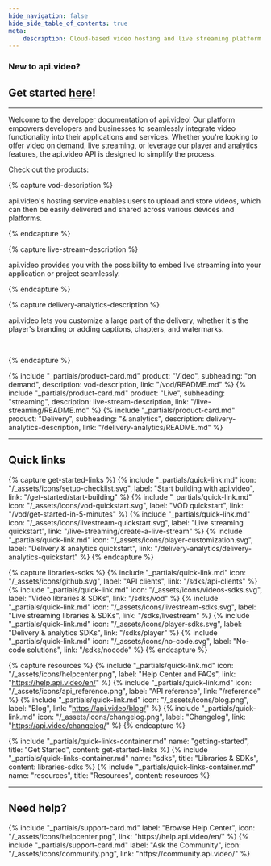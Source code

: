 ```yaml
---
hide_navigation: false
hide_side_table_of_contents: true
meta: 
    description: Cloud-based video hosting and live streaming platform with analytics. Mobile and web SDKs for VOD, live streaming, and player for NodeJS, Javascript, Typescript, Python, Go, PHP, C#, iOS Swift, Android Kotlin.
---
```


<div class="section-header">

### New to api.video?

## Get started [here](/get-started/start-building.md)!

<hr>

</div>

Welcome to the developer documentation of api.video! Our platform empowers developers and businesses to seamlessly integrate video functionality into their applications and services. Whether you're looking to offer video on demand, live streaming, or leverage our player and analytics features, the api.video API is designed to simplify the process.

Check out the products:

<div class="product-cards">

{% capture vod-description %}

api.video's hosting service enables users to upload and store videos, which can then be easily delivered and shared across various devices and platforms.


{% endcapture %}

{% capture live-stream-description %}

api.video provides you with the possibility to embed live streaming into your application or project seamlessly.


{% endcapture %}

{% capture delivery-analytics-description %}

api.video lets you customize a large part of the delivery, whether it's the player's branding or adding captions, chapters, and watermarks.

<br>

{% endcapture %}

{% include "_partials/product-card.md" product: "Video", subheading: "on demand", description: vod-description, link: "/vod/README.md" %}
{% include "_partials/product-card.md" product: "Live", subheading: "streaming", description: live-stream-description, link: "/live-streaming/README.md" %}
{% include "_partials/product-card.md" product: "Delivery", subheading: "& analytics", description: delivery-analytics-description, link: "/delivery-analytics/README.md" %}

</div>


<div class="section-header">

<hr/>

## Quick links

</div>

<div class="quick-links">
{% capture get-started-links %}
{% include "_partials/quick-link.md" icon: "/_assets/icons/setup-checklist.svg", label: "Start building with api.video", link: "/get-started/start-building" %}
{% include "_partials/quick-link.md" icon: "/_assets/icons/vod-quickstart.svg", label: "VOD quickstart", link: "/vod/get-started-in-5-minutes" %}
{% include "_partials/quick-link.md" icon: "/_assets/icons/livestream-quickstart.svg", label: "Live streaming quickstart", link: "/live-streaming/create-a-live-stream" %}
{% include "_partials/quick-link.md" icon: "/_assets/icons/player-customization.svg", label: "Delivery & analytics quickstart", link: "/delivery-analytics/delivery-analytics-quickstart" %}
{% endcapture %}

{% capture libraries-sdks %}
{% include "_partials/quick-link.md" icon: "/_assets/icons/github.svg", label: "API clients", link: "/sdks/api-clients" %}
{% include "_partials/quick-link.md" icon: "/_assets/icons/videos-sdks.svg", label: "Video libraries & SDKs", link: "/sdks/vod" %}
{% include "_partials/quick-link.md" icon: "/_assets/icons/livestream-sdks.svg", label: "Live streaming libraries & SDKs", link: "/sdks/livestream" %}
{% include "_partials/quick-link.md" icon: "/_assets/icons/player-sdks.svg", label: "Delivery & analytics SDKs", link: "/sdks/player" %}
{% include "_partials/quick-link.md" icon: "/_assets/icons/no-code.svg", label: "No-code solutions", link: "/sdks/nocode" %}
{% endcapture %}

{% capture resources %}
{% include "_partials/quick-link.md" icon: "/_assets/icons/helpcenter.png", label: "Help Center and FAQs", link: "https://help.api.video/en/" %}
{% include "_partials/quick-link.md" icon: "/_assets/icons/api_reference.png", label: "API reference", link: "/reference" %}
{% include "_partials/quick-link.md" icon: "/_assets/icons/blog.png", label: "Blog", link: "https://api.video/blog/" %}
{% include "_partials/quick-link.md" icon: "/_assets/icons/changelog.png", label: "Changelog", link: "https://api.video/changelog/" %}
{% endcapture %}


{% include "_partials/quick-links-container.md" name: "getting-started", title: "Get Started", content: get-started-links %}
{% include "_partials/quick-links-container.md" name: "sdks", title: "Libraries & SDKs", content: libraries-sdks %}
{% include "_partials/quick-links-container.md" name: "resources", title: "Resources", content: resources %}

</div>


<div class="section-header"> 

<hr/>

## Need help?

</div>

<div class="support-cards">
{% include "_partials/support-card.md" label: "Browse Help Center", icon: "/_assets/icons/helpcenter.png", link: "https://help.api.video/en/" %}
{% include "_partials/support-card.md" label: "Ask the Community", icon: "/_assets/icons/community.png", link: "https://community.api.video/" %}
</div> 
